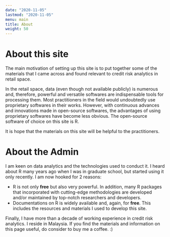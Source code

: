 ```yaml
---
date: "2020-11-05"
lastmod: "2020-11-05"
menu: main
title: About
weight: 50
---
```


# About this site
The main motivation of setting up this site is to put together some of the materials that I came across and found relevant to credit risk analytics in retail space. 

In the retail space, data (even though not available publicly) is numerous and, therefore, powerful and versatile softwares are indispensable tools for processing them. Most practitioners in the field would undoubtedly use proprietary softwares in their works.  However, with continuous advances and innovations made in open-source softwares, the advantages of using proprietary softwares have become less obvious. The open-source software of choice on this site is R.   

It is hope that the materials on this site will be helpful to the practitioners.

# About the Admin
I am keen on data analytics and the technologies used to conduct it. I heard about R many years ago when I was in graduate school, but started using it only recently. I am now hooked for 2 reasons:
* R is not only **free** but also very powerful. In addition, many R packages that incorporated with cutting-edge methodologies are developed and/or maintained by top-notch researchers and developers. 
* Documentations on R is widely available and, again, for **free**. This includes the resources and materials I used to develop this site.  

Finally, I have more than a decade of working experience in credit risk analytics.  I reside in Malaysia. If you find the materials and information on this page useful, do consider to buy me a coffee. :)

<script type="text/javascript" src="https://cdnjs.buymeacoffee.com/1.0.0/button.prod.min.js" data-name="bmc-button" data-slug="ngyongkad" data-color="#BD5FFF" data-emoji="" data-font="Cookie" data-text="Buy me a coffee" data-outline-color="#000000" data-font-color="#ffffff" data-coffee-color="#FFDD00" ></script>



